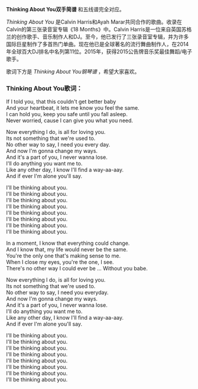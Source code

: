 

**Thinking About You双手简谱** 和五线谱完全对应。

_Thinking About You_ 是Calvin Harris和Ayah Marar共同合作的歌曲。收录在Calvin的第三张录音室专辑《18
Months》中。Calvin
Harris是一位来自英国苏格兰的创作歌手、音乐制作人和DJ。至今，他已发行了三张录音室专辑，并为许多国际巨星制作了多首热门单曲。现在他已是全球著名的流行舞曲制作人，在2014年全球百大DJ排名中名列第11位。2015年，获得2015公告牌音乐奖最佳舞蹈/电子歌手。

歌词下方是 _Thinking About You钢琴谱_ ，希望大家喜欢。

### Thinking About You歌词：

If I told you, that this couldn't get better baby  
And your heartbeat, it lets me know you feel the same.  
I can hold you, keep you safe until you fall asleep.  
Never worried, cause I can give you what you need.

Now everything I do, is all for loving you.  
Its not something that we're used to.  
No other way to say, I need you every day.  
And now I'm gonna change my ways.  
And it's a part of you, I never wanna lose.  
I'll do anything you want me to.  
Like any other day, I know I'll find a way-aa-aay.  
And if ever I'm alone you'll say.

I'll be thinking about you.  
I'll be thinking about you.  
I'll be thinking about you.  
I'll be thinking about you.  
I'll be thinking about you.  
I'll be thinking about you.  
I'll be thinking about you.  
I'll be thinking about you.

In a moment, I know that everything could change.  
And I know that, my life would never be the same.  
You're the only one that's making sense to me.  
When I close my eyes, you're the one, I see.  
There's no other way I could ever be ... Without you babe.

Now everything I do, is all for loving you.  
Its not something that we're used to.  
No other way to say, I need you everyday.  
And now I'm gonna change my ways.  
And it's a part of you, I never wanna lose.  
I'll do anything you want me to.  
Like any other day, I know I'll find a way-aa-aay.  
And if ever I'm alone you'll say.

I'll be thinking about you.  
I'll be thinking about you.  
I'll be thinking about you.  
I'll be thinking about you.  
I'll be thinking about you.  
I'll be thinking about you.  
I'll be thinking about you.  
I'll be thinking about you.

